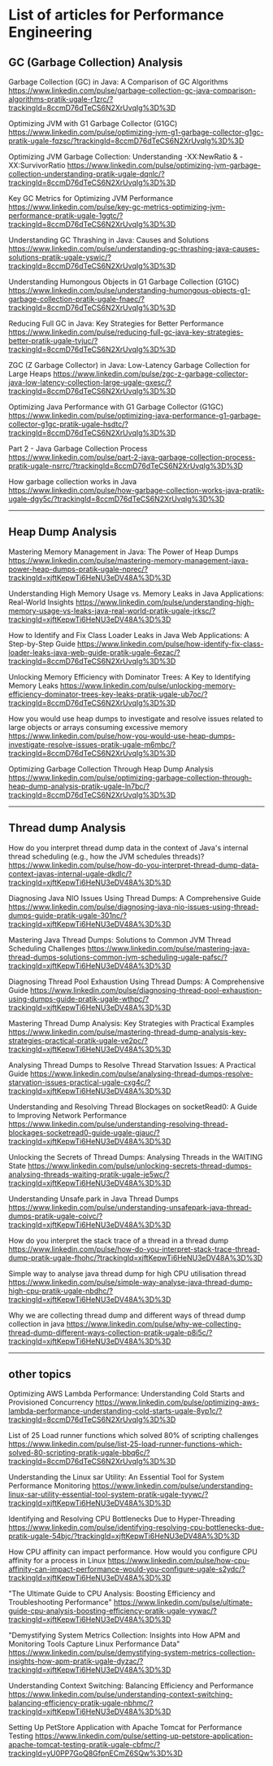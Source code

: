 # List of articles for Performance Engineering 

## GC (Garbage Collection) Analysis

Garbage Collection (GC) in Java: A Comparison of GC Algorithms
https://www.linkedin.com/pulse/garbage-collection-gc-java-comparison-algorithms-pratik-ugale-r1zrc/?trackingId=8ccmD76dTeCS6N2XrUvqIg%3D%3D

Optimizing JVM with G1 Garbage Collector (G1GC)
https://www.linkedin.com/pulse/optimizing-jvm-g1-garbage-collector-g1gc-pratik-ugale-fqzsc/?trackingId=8ccmD76dTeCS6N2XrUvqIg%3D%3D

 Optimizing JVM Garbage Collection: Understanding -XX:NewRatio & -XX:SurvivorRatio
https://www.linkedin.com/pulse/optimizing-jvm-garbage-collection-understanding-pratik-ugale-dqnlc/?trackingId=8ccmD76dTeCS6N2XrUvqIg%3D%3D

Key GC Metrics for Optimizing JVM Performance
https://www.linkedin.com/pulse/key-gc-metrics-optimizing-jvm-performance-pratik-ugale-1ggtc/?trackingId=8ccmD76dTeCS6N2XrUvqIg%3D%3D

Understanding GC Thrashing in Java: Causes and Solutions
https://www.linkedin.com/pulse/understanding-gc-thrashing-java-causes-solutions-pratik-ugale-yswic/?trackingId=8ccmD76dTeCS6N2XrUvqIg%3D%3D

Understanding Humongous Objects in G1 Garbage Collection (G1GC)
https://www.linkedin.com/pulse/understanding-humongous-objects-g1-garbage-collection-pratik-ugale-fnaec/?trackingId=8ccmD76dTeCS6N2XrUvqIg%3D%3D

 Reducing Full GC in Java: Key Strategies for Better Performance
https://www.linkedin.com/pulse/reducing-full-gc-java-key-strategies-better-pratik-ugale-tvjuc/?trackingId=8ccmD76dTeCS6N2XrUvqIg%3D%3D

ZGC (Z Garbage Collector) in Java: Low-Latency Garbage Collection for Large Heaps
https://www.linkedin.com/pulse/zgc-z-garbage-collector-java-low-latency-collection-large-ugale-gxesc/?trackingId=8ccmD76dTeCS6N2XrUvqIg%3D%3D

Optimizing Java Performance with G1 Garbage Collector (G1GC)
https://www.linkedin.com/pulse/optimizing-java-performance-g1-garbage-collector-g1gc-pratik-ugale-hsdtc/?trackingId=8ccmD76dTeCS6N2XrUvqIg%3D%3D

Part 2 - Java Garbage Collection Process
https://www.linkedin.com/pulse/part-2-java-garbage-collection-process-pratik-ugale-nsrrc/?trackingId=8ccmD76dTeCS6N2XrUvqIg%3D%3D

How garbage collection works in Java
https://www.linkedin.com/pulse/how-garbage-collection-works-java-pratik-ugale-dgy5c/?trackingId=8ccmD76dTeCS6N2XrUvqIg%3D%3D
 
 ----------------------------------------------------------------------------------------------------------------------------------------------
## Heap Dump Analysis

Mastering Memory Management in Java: The Power of Heap Dumps
https://www.linkedin.com/pulse/mastering-memory-management-java-power-heap-dumps-pratik-ugale-nprec/?trackingId=xjftKepwTi6HeNU3eDV48A%3D%3D

Understanding High Memory Usage vs. Memory Leaks in Java Applications: Real-World Insights
https://www.linkedin.com/pulse/understanding-high-memory-usage-vs-leaks-java-real-world-pratik-ugale-jrksc/?trackingId=xjftKepwTi6HeNU3eDV48A%3D%3D

How to Identify and Fix Class Loader Leaks in Java Web Applications: A Step-by-Step Guide
https://www.linkedin.com/pulse/how-identify-fix-class-loader-leaks-java-web-guide-pratik-ugale-6ezac/?trackingId=8ccmD76dTeCS6N2XrUvqIg%3D%3D

Unlocking Memory Efficiency with Dominator Trees: A Key to Identifying Memory Leaks
https://www.linkedin.com/pulse/unlocking-memory-efficiency-dominator-trees-key-leaks-pratik-ugale-ub7oc/?trackingId=8ccmD76dTeCS6N2XrUvqIg%3D%3D

How you would use heap dumps to investigate and resolve issues related to large objects or arrays consuming excessive memory
https://www.linkedin.com/pulse/how-you-would-use-heap-dumps-investigate-resolve-issues-pratik-ugale-m6mbc/?trackingId=8ccmD76dTeCS6N2XrUvqIg%3D%3D

Optimizing Garbage Collection Through Heap Dump Analysis
https://www.linkedin.com/pulse/optimizing-garbage-collection-through-heap-dump-analysis-pratik-ugale-ln7bc/?trackingId=8ccmD76dTeCS6N2XrUvqIg%3D%3D


----------------------------------------------------------------------------------------------------------------------------------------------
## Thread dump Analysis
How do you interpret thread dump data in the context of Java's internal thread scheduling (e.g., how the JVM schedules threads)?
https://www.linkedin.com/pulse/how-do-you-interpret-thread-dump-data-context-javas-internal-ugale-dkdlc/?trackingId=xjftKepwTi6HeNU3eDV48A%3D%3D

Diagnosing Java NIO Issues Using Thread Dumps: A Comprehensive Guide
https://www.linkedin.com/pulse/diagnosing-java-nio-issues-using-thread-dumps-guide-pratik-ugale-301nc/?trackingId=xjftKepwTi6HeNU3eDV48A%3D%3D

Mastering Java Thread Dumps: Solutions to Common JVM Thread Scheduling Challenges
https://www.linkedin.com/pulse/mastering-java-thread-dumps-solutions-common-jvm-scheduling-ugale-pafsc/?trackingId=xjftKepwTi6HeNU3eDV48A%3D%3D

Diagnosing Thread Pool Exhaustion Using Thread Dumps: A Comprehensive Guide
https://www.linkedin.com/pulse/diagnosing-thread-pool-exhaustion-using-dumps-guide-pratik-ugale-wthpc/?trackingId=xjftKepwTi6HeNU3eDV48A%3D%3D

Mastering Thread Dump Analysis: Key Strategies with Practical Examples
https://www.linkedin.com/pulse/mastering-thread-dump-analysis-key-strategies-practical-pratik-ugale-ve2pc/?trackingId=xjftKepwTi6HeNU3eDV48A%3D%3D

Analysing Thread Dumps to Resolve Thread Starvation Issues: A Practical Guide
https://www.linkedin.com/pulse/analysing-thread-dumps-resolve-starvation-issues-practical-ugale-cxg4c/?trackingId=xjftKepwTi6HeNU3eDV48A%3D%3D

Understanding and Resolving Thread Blockages on socketRead0: A Guide to Improving Network Performance
https://www.linkedin.com/pulse/understanding-resolving-thread-blockages-socketread0-guide-ugale-gjauc/?trackingId=xjftKepwTi6HeNU3eDV48A%3D%3D

Unlocking the Secrets of Thread Dumps: Analysing Threads in the WAITING State
https://www.linkedin.com/pulse/unlocking-secrets-thread-dumps-analysing-threads-waiting-pratik-ugale-je5wc/?trackingId=xjftKepwTi6HeNU3eDV48A%3D%3D

Understanding Unsafe.park in Java Thread Dumps
https://www.linkedin.com/pulse/understanding-unsafepark-java-thread-dumps-pratik-ugale-coivc/?trackingId=xjftKepwTi6HeNU3eDV48A%3D%3D

How do you interpret the stack trace of a thread in a thread dump
https://www.linkedin.com/pulse/how-do-you-interpret-stack-trace-thread-dump-pratik-ugale-fhohc/?trackingId=xjftKepwTi6HeNU3eDV48A%3D%3D

Simple way to analyse java thread dump for high CPU utilisation thread
https://www.linkedin.com/pulse/simple-way-analyse-java-thread-dump-high-cpu-pratik-ugale-nbdhc/?trackingId=xjftKepwTi6HeNU3eDV48A%3D%3D

Why we are collecting thread dump and different ways of thread dump collection in java
https://www.linkedin.com/pulse/why-we-collecting-thread-dump-different-ways-collection-pratik-ugale-p8i5c/?trackingId=xjftKepwTi6HeNU3eDV48A%3D%3D


-----------------------------------------------------------------------------------------------------------------------------------------------
## other topics 

Optimizing AWS Lambda Performance: Understanding Cold Starts and Provisioned Concurrency
https://www.linkedin.com/pulse/optimizing-aws-lambda-performance-understanding-cold-starts-ugale-8yp1c/?trackingId=8ccmD76dTeCS6N2XrUvqIg%3D%3D

List of 25 Load runner functions which solved 80% of scripting challenges
https://www.linkedin.com/pulse/list-25-load-runner-functions-which-solved-80-scripting-pratik-ugale-bbq6c/?trackingId=8ccmD76dTeCS6N2XrUvqIg%3D%3D

Understanding the Linux sar Utility: An Essential Tool for System Performance Monitoring
https://www.linkedin.com/pulse/understanding-linux-sar-utility-essential-tool-system-pratik-ugale-tyywc/?trackingId=xjftKepwTi6HeNU3eDV48A%3D%3D

Identifying and Resolving CPU Bottlenecks Due to Hyper-Threading
https://www.linkedin.com/pulse/identifying-resolving-cpu-bottlenecks-due-pratik-ugale-54bjc/?trackingId=xjftKepwTi6HeNU3eDV48A%3D%3D

How CPU affinity can impact performance. How would you configure CPU affinity for a process in Linux
https://www.linkedin.com/pulse/how-cpu-affinity-can-impact-performance-would-you-configure-ugale-s2ydc/?trackingId=xjftKepwTi6HeNU3eDV48A%3D%3D

"The Ultimate Guide to CPU Analysis: Boosting Efficiency and Troubleshooting Performance"
https://www.linkedin.com/pulse/ultimate-guide-cpu-analysis-boosting-efficiency-pratik-ugale-vywac/?trackingId=xjftKepwTi6HeNU3eDV48A%3D%3D

"Demystifying System Metrics Collection: Insights into How APM and Monitoring Tools Capture Linux Performance Data"
https://www.linkedin.com/pulse/demystifying-system-metrics-collection-insights-how-apm-pratik-ugale-dyzac/?trackingId=xjftKepwTi6HeNU3eDV48A%3D%3D

Understanding Context Switching: Balancing Efficiency and Performance
https://www.linkedin.com/pulse/understanding-context-switching-balancing-efficiency-pratik-ugale-nbhmc/?trackingId=xjftKepwTi6HeNU3eDV48A%3D%3D

Setting Up PetStore Application with Apache Tomcat for Performance Testing
https://www.linkedin.com/pulse/setting-up-petstore-application-apache-tomcat-testing-pratik-ugale-cbfmc/?trackingId=yU0PP7GoQ8GfpnECmZ6SQw%3D%3D



